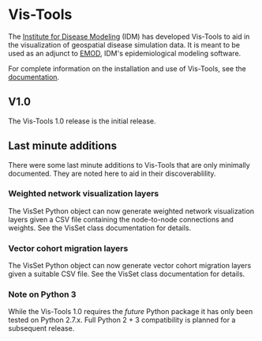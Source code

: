 Vis-Tools
=========

The [Institute for Disease Modeling](http://www.idmod.org>) (IDM)  has developed Vis-Tools to aid in the
visualization of geospatial disease simulation data. It is meant to be used as
an adjunct to [EMOD](http://idmod.org/software), IDM's epidemiological modeling
software.

For complete information on the installation and use of Vis-Tools, see the
[documentation](https://institutefordiseasemodeling.github.io/Documentation/vis-tools/index).

V1.0
----

The Vis-Tools 1.0 release is the initial release.

Last minute additions
---------------------

There were some last minute additions to Vis-Tools that are only minimally
documented. They are noted here to aid in their discoverablility.

### Weighted network visualization layers
The VisSet Python object can now generate weighted network visualization layers
given a CSV file containing the node-to-node connections and weights. See the
VisSet class documentation for details.

### Vector cohort migration layers
The VisSet Python object can now generate vector cohort migration layers given
a suitable CSV file. See the VisSet class documentation for details.

### Note on Python 3
While the Vis-Tools 1.0 requires the *future* Python package it has only been
tested on Python 2.7.x. Full Python 2 + 3 compatibility is planned for a
subsequent release.

